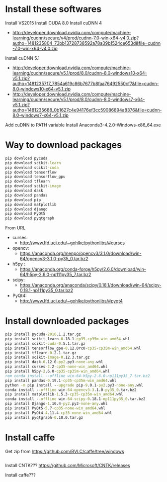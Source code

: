 # Install these softwares

Install VS2015
Install CUDA 8.0
Install cuDNN 4

+ http://developer.download.nvidia.com/compute/machine-learning/cudnn/secure/v4/prod/cudnn-7.0-win-x64-v4.0.zip?autho=1481235804_73bb13728738592a78a39b1524ce653d&file=cudnn-7.0-win-x64-v4.0.zip

Install cuDNN 5.1

+ http://developer.download.nvidia.com/compute/machine-learning/cudnn/secure/v5.1/prod/8.0/cudnn-8.0-windows10-x64-v5.1.zip?autho=1481235717_7854a619c86b7677b8faa76492550cf7&file=cudnn-8.0-windows10-x64-v5.1.zip
+ http://developer.download.nvidia.com/compute/machine-learning/cudnn/secure/v5.1/prod/8.0/cudnn-8.0-windows7-x64-v5.1.zip?autho=1481235688_0b1627c4e94176ef3cc59086894a8376&file=cudnn-8.0-windows7-x64-v5.1.zip

Add cuDNN to PATH variable
Install Anaconda3-4.2.0-Windows-x86_64.exe

# Way to download packages

```bat
pip download pycuda
pip download scikit-learn
pip download scikit-cuda
pip download tensorflow
pip download tensorflow_gpu
pip download tflearn
pip download scikit-image
pip download dask
pip download pandas
pip download pip
pip download matplotlib
pip download django
pip download PyQt5
pip download pyqtgraph
```

From URL

+ curses: 
  + http://www.lfd.uci.edu/~gohlke/pythonlibs/#curses
+ opencv: 
  + https://anaconda.org/menpo/opencv3/3.1.0/download/win-64/opencv3-3.1.0-py35_0.tar.bz2
+ h5py  : 
  + https://anaconda.org/conda-forge/h5py/2.6.0/download/win-64/h5py-2.6.0-np111py35_7.tar.bz2
+ scipy:
  + https://anaconda.org/anaconda/scipy/0.18.1/download/win-64/scipy-0.18.1-np111py35_0.tar.bz2
+ PyQt4:
  + http://www.lfd.uci.edu/~gohlke/pythonlibs/#pyqt4
  
  
# Install downloaded packages

```bat
pip install pycuda-2016.1.2.tar.gz
pip install scikit_learn-0.18.1-cp35-cp35m-win_amd64.whl
pip install scikit-cuda-0.5.1.tar.gz
pip install tensorflow_gpu-0.12.0rc0-cp35-cp35m-win_amd64.whl
pip install tflearn-0.2.1.tar.gz
pip install scikit-image-0.12.3.tar.gz
pip install dask-0.12.0-py2.py3-none-any.whl
pip install curses-2.2-cp35-none-win_amd64.whl
pip install h5py-2.6.0-cp35-cp35m-win_amd64.whl
rem conda install --offline win-64-h5py-2.6.0-np111py35_7.tar.bz2
pip install pandas-0.19.1-cp35-cp35m-win_amd64.whl
python -m pip install --upgrade pip-9.0.1-py2.py3-none-any.whl
conda install --offline win-64-opencv3-3.1.0-py35_0.tar.bz2
pip install matplotlib-1.5.3-cp35-cp35m-win_amd64.whl
conda install --offline win-64-scipy-0.18.1-np111py35_0.tar.bz2
pip install Django-1.10.4-py2.py3-none-any.whl
pip install PyQt5-5.7-cp35-none-win_amd64.whl
pip install PyQt4-4.11.4-cp35-none-win_amd64.whl
pip install pyqtgraph-0.10.0.tar.gz
```

# Install caffe 

Get zip from https://github.com/BVLC/caffe/tree/windows


```bat


```


Install CNTK???  https://github.com/Microsoft/CNTK/releases

Install caffe??? 



